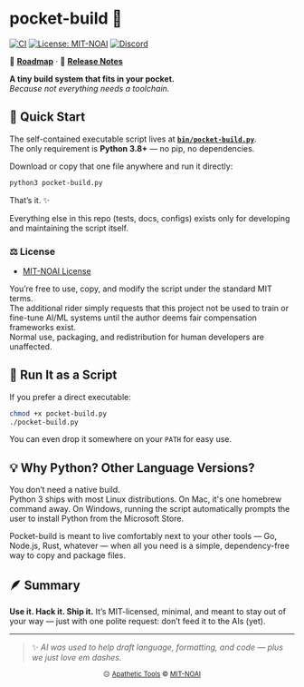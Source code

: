 # pocket-build 🧰 


[![CI](https://github.com/apathetic-tools/pocket-build/actions/workflows/ci.yml/badge.svg?branch=main)](https://github.com/goldilocks/pocket-build/actions/workflows/ci.yml)
[![License: MIT-NOAI](https://img.shields.io/badge/License-MIT--NOAI-blueviolet.svg)](LICENSE)
[![Discord](https://img.shields.io/badge/Discord-%235865F2.svg?logo=discord&logoColor=white)](https://discord.gg/PW6GahZ7)

📘 **[Roadmap](./ROADMAP.md)** · 📝 **[Release Notes](https://github.com/apathetic-tools/pocket-build/releases)**

**A tiny build system that fits in your pocket.**  
*Because not everything needs a toolchain.*

## 🚀 Quick Start

The self-contained executable script lives at [**`bin/pocket-build.py`**](./bin/pocket-build.py).  
The only requirement is **Python 3.8+** — no pip, no dependencies.

Download or copy that one file anywhere and run it directly:

```bash
python3 pocket-build.py
```

That’s it. ✨

Everything else in this repo (tests, docs, configs) exists only for developing and maintaining the script itself.

### ⚖️ License
- [MIT-NOAI License](LICENSE)

You’re free to use, copy, and modify the script under the standard MIT terms.  
The additional rider simply requests that this project not be used to train or fine-tune AI/ML systems until the author deems fair compensation frameworks exist.  
Normal use, packaging, and redistribution for human developers are unaffected.

## 🧩 Run It as a Script

If you prefer a direct executable:

```bash
chmod +x pocket-build.py
./pocket-build.py
```

You can even drop it somewhere on your `PATH` for easy use.

## 💡 Why Python? Other Language Versions?

You don’t need a native build.  
Python 3 ships with most Linux distributions. On Mac, it's one homebrew command away. On Windows, running the script automatically prompts the user to install Python from the Microsoft Store.

Pocket-build is meant to live comfortably next to your other tools — Go, Node.js, Rust, whatever — when all you need is a simple, dependency-free way to copy and package files.

## 🪶 Summary

**Use it. Hack it. Ship it.**
It’s MIT-licensed, minimal, and meant to stay out of your way — just with one polite request: don’t feed it to the AIs (yet).

---

> ✨ *AI was used to help draft language, formatting, and code — plus we just love em dashes.*

<p align="center">
  <sub>😐 <a href="https://apathetic-tools.github.io/">Apathetic Tools</a> © <a href="./LICENSE">MIT-NOAI</a></sub>
</p>

